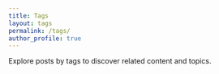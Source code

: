 ```yaml
---
title: Tags
layout: tags
permalink: /tags/
author_profile: true
---
```


Explore posts by tags to discover related content and topics.